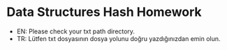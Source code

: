 # Data Structures Hash Homework

- EN: Please check your txt path directory.
- TR: Lütfen txt dosyasının dosya yolunu doğru yazdığınızdan emin olun.
